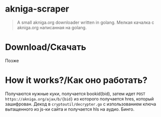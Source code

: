 # akniga-scraper
> A small akniga.org downloader written in golang.
> Мелкая качалка с akniga.org написанная на golang.

# Download/Скачать
Позже

# How it works?/Как оно работать?
Получаются нужные куки, получается bookid(bid), затем идет `POST https://akniga.org/ajax/b/{bid}` из которого получается hres, который зашифрован. Декод в `cryptoutil/decrypter.go` с изпользованием ключа вытащенного из js-ки сайта и получается hls на аудио. Бинго.
